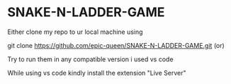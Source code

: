 # SNAKE-N-LADDER-GAME

Either clone my repo to ur local machine using 

git clone https://github.com/epic-queen/SNAKE-N-LADDER-GAME.git       (or)

Try to run them in any compatible version i used vs code

While using vs code kindly install the extension "Live Server"
